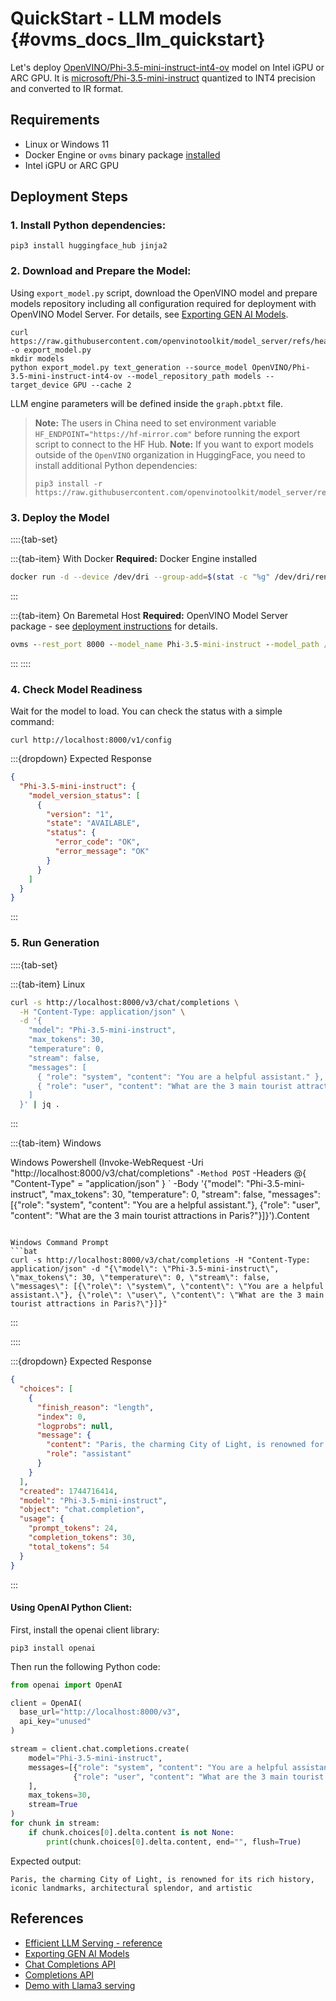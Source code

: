 # QuickStart - LLM models {#ovms_docs_llm_quickstart}

Let's deploy [OpenVINO/Phi-3.5-mini-instruct-int4-ov](https://huggingface.co/OpenVINO/Phi-3.5-mini-instruct-int4-ov) model on Intel iGPU or ARC GPU.
It is [microsoft/Phi-3.5-mini-instruct](https://huggingface.co/microsoft/Phi-3.5-mini-instruct) quantized to INT4 precision and converted to IR format.

## Requirements
- Linux or Windows 11
- Docker Engine or `ovms` binary package [installed](../deploying_server_baremetal.md)
- Intel iGPU or ARC GPU 

## Deployment Steps

### 1. Install Python dependencies:
```console
pip3 install huggingface_hub jinja2
```

### 2. Download and Prepare the Model:
Using `export_model.py` script, download the OpenVINO model and prepare models repository including all configuration required for deployment with OpenVINO Model Server. For details, see [Exporting GEN AI Models](../../demos/common/export_models/README.md).

```console
curl https://raw.githubusercontent.com/openvinotoolkit/model_server/refs/heads/main/demos/common/export_models/export_model.py -o export_model.py
mkdir models
python export_model.py text_generation --source_model OpenVINO/Phi-3.5-mini-instruct-int4-ov --model_repository_path models --target_device GPU --cache 2
```
LLM engine parameters will be defined inside the `graph.pbtxt` file.

> **Note:** The users in China need to set environment variable `HF_ENDPOINT="https://hf-mirror.com"` before running the export script to connect to the HF Hub.
> **Note:** If you want to export models outside of the `OpenVINO` organization in HuggingFace, you need to install additional Python dependencies:
> ```console
> pip3 install -r https://raw.githubusercontent.com/openvinotoolkit/model_server/refs/heads/releases/2025/1/demos/common/export_models/requirements.txt
> ```
 
### 3. Deploy the Model
::::{tab-set}

:::{tab-item} With Docker
**Required:** Docker Engine installed

```bash
docker run -d --device /dev/dri --group-add=$(stat -c "%g" /dev/dri/render*) --rm -p 8000:8000 -v $(pwd)/models:/models:ro openvino/model_server:latest-gpu --rest_port 8000 --model_name Phi-3.5-mini-instruct --model_path /models/OpenVINO/Phi-3.5-mini-instruct-int4-ov
```
:::

:::{tab-item} On Baremetal Host
**Required:** OpenVINO Model Server package - see [deployment instructions](../deploying_server_baremetal.md) for details.

```bat
ovms --rest_port 8000 --model_name Phi-3.5-mini-instruct --model_path /models/OpenVINO/Phi-3.5-mini-instruct-int4-ov
```
:::
::::

### 4. Check Model Readiness

Wait for the model to load. You can check the status with a simple command:

```console
curl http://localhost:8000/v1/config
```

:::{dropdown} Expected Response
```json
{
  "Phi-3.5-mini-instruct": {
    "model_version_status": [
      {
        "version": "1",
        "state": "AVAILABLE",
        "status": {
          "error_code": "OK",
          "error_message": "OK"
        }
      }
    ]
  }
}
```
:::

### 5. Run Generation

::::{tab-set}

:::{tab-item} Linux
```bash
curl -s http://localhost:8000/v3/chat/completions \
  -H "Content-Type: application/json" \
  -d '{
    "model": "Phi-3.5-mini-instruct",
    "max_tokens": 30,
    "temperature": 0,
    "stream": false,
    "messages": [
      { "role": "system", "content": "You are a helpful assistant." },
      { "role": "user", "content": "What are the 3 main tourist attractions in Paris?" }
    ]
  }' | jq .
```
:::

:::{tab-item} Windows

Windows Powershell
(Invoke-WebRequest -Uri "http://localhost:8000/v3/chat/completions" `
 -Method POST `
 -Headers @{ "Content-Type" = "application/json" } `
 -Body '{"model": "Phi-3.5-mini-instruct", "max_tokens": 30, "temperature": 0, "stream": false, "messages": [{"role": "system", "content": "You are a helpful assistant."}, {"role": "user", "content": "What are the 3 main tourist attractions in Paris?"}]}').Content
```

Windows Command Prompt
```bat
curl -s http://localhost:8000/v3/chat/completions -H "Content-Type: application/json" -d "{\"model\": \"Phi-3.5-mini-instruct\", \"max_tokens\": 30, \"temperature\": 0, \"stream\": false, \"messages\": [{\"role\": \"system\", \"content\": \"You are a helpful assistant.\"}, {\"role\": \"user\", \"content\": \"What are the 3 main tourist attractions in Paris?\"}]}"
```
:::

::::

:::{dropdown} Expected Response
```json
{
  "choices": [
    {
      "finish_reason": "length",
      "index": 0,
      "logprobs": null,
      "message": {
        "content": "Paris, the charming City of Light, is renowned for its rich history, iconic landmarks, architectural splendor, and artistic",
        "role": "assistant"
      }
    }
  ],
  "created": 1744716414,
  "model": "Phi-3.5-mini-instruct",
  "object": "chat.completion",
  "usage": {
    "prompt_tokens": 24,
    "completion_tokens": 30,
    "total_tokens": 54
  }
}
```
:::

#### Using OpenAI Python Client:

First, install the openai client library:
```console
pip3 install openai
```
Then run the following Python code:

```python
from openai import OpenAI

client = OpenAI(
  base_url="http://localhost:8000/v3",
  api_key="unused"
)

stream = client.chat.completions.create(
    model="Phi-3.5-mini-instruct",
    messages=[{"role": "system", "content": "You are a helpful assistant."},
              {"role": "user", "content": "What are the 3 main tourist attractions in Paris?"}
    ],
    max_tokens=30,
    stream=True
)
for chunk in stream:
    if chunk.choices[0].delta.content is not None:
        print(chunk.choices[0].delta.content, end="", flush=True)
```

Expected output:
```
Paris, the charming City of Light, is renowned for its rich history, iconic landmarks, architectural splendor, and artistic
```

## References
- [Efficient LLM Serving - reference](reference.md)
- [Exporting GEN AI Models](../../demos/common/export_models/README.md)
- [Chat Completions API](../model_server_rest_api_chat.md)
- [Completions API](../model_server_rest_api_completions.md)
- [Demo with Llama3 serving](../../demos/continuous_batching/README.md)
